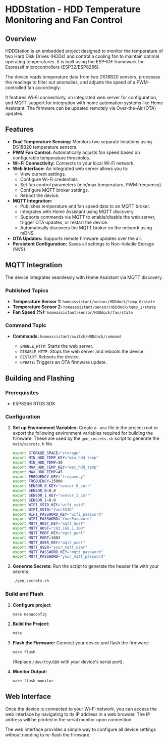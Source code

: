 # HDDStation - HDD Temperature Monitoring and Fan Control

## Overview

HDDStation is an embedded project designed to monitor the temperature of two Hard Disk Drives (HDDs) and control a cooling fan to maintain optimal operating temperatures. It is built using the ESP-IDF framework for Espressif microcontrollers (ESP32/ESP8266).

The device reads temperature data from two DS18B20 sensors, processes the readings to filter out anomalies, and adjusts the speed of a PWM-controlled fan accordingly.

It features Wi-Fi connectivity, an integrated web server for configuration, and MQTT support for integration with home automation systems like Home Assistant. The firmware can be updated remotely via Over-the-Air (OTA) updates.

## Features

*   **Dual Temperature Sensing:** Monitors two separate locations using DS18B20 temperature sensors.
*   **PWM Fan Control:** Automatically adjusts fan speed based on configurable temperature thresholds.
*   **Wi-Fi Connectivity:** Connects to your local Wi-Fi network.
*   **Web Interface:** An integrated web server allows you to:
    *   View current settings.
    *   Configure Wi-Fi credentials.
    *   Set fan control parameters (min/max temperature, PWM frequency).
    *   Configure MQTT broker settings.
    *   Reboot the device.
*   **MQTT Integration:**
    *   Publishes temperature and fan speed data to an MQTT broker.
    *   Integrates with Home Assistant using MQTT discovery.
    *   Supports commands via MQTT to enable/disable the web server, trigger OTA updates, or restart the device.
    *   Automatically discovers the MQTT broker on the network using mDNS.
*   **OTA Updates:** Supports remote firmware updates over the air.
*   **Persistent Configuration:** Saves all settings to Non-Volatile Storage (NVS).

## MQTT Integration

The device integrates seamlessly with Home Assistant via MQTT discovery.

### Published Topics

*   **Temperature Sensor 1:** `homeassistant/sensor/HDDdock/temp_0/state`
*   **Temperature Sensor 2:** `homeassistant/sensor/HDDdock/temp_1/state`
*   **Fan Speed (%):** `homeassistant/sensor/HDDdock/fan/state`

### Command Topic

*   **Commands:** `homeassistant/switch/HDDdock/command`

    *   `ENABLE_HTTP`: Starts the web server.
    *   `DISABLE_HTTP`: Stops the web server and reboots the device.
    *   `RESTART`: Reboots the device.
    *   `UPDATE`: Triggers an OTA firmware update.

## Building and Flashing

### Prerequisites

*   ESP8266 RTOS SDK

### Configuration

1.  **Set up Environment Variables:**
    Create a `.env` file in the project root or export the following environment variables required for building the firmware. These are used by the `gen_secrets.sh` script to generate the `main/secrets.h` file.

    ```bash
    export STORAGE_SPACE="storage"
    export MIN_HDD_TEMP_KEY="min_hdd_temp"
    export MIN_HDD_TEMP=30
    export MAX_HDD_TEMP_KEY="max_hdd_temp"
    export MAX_HDD_TEMP=45
    export FREQUENCY_KEY="frequency"
    export FREQUENCY=25000
    export SENSOR_0_KEY="sensor_0_corr"
    export SENSOR_0=0.0
    export SENSOR_1_KEY="sensor_1_corr"
    export SENSOR_1=0.0
    export WIFI_SSID_KEY="wifi_ssid"
    export WIFI_SSID="YourSSID"
    export WIFI_PASSWORD_KEY="wifi_password"
    export WIFI_PASSWORD="YourPassword"
    export MQTT_HOST_KEY="mqtt_host"
    export MQTT_HOST="192.168.1.100"
    export MQTT_PORT_KEY="mqtt_port"
    export MQTT_PORT=1883
    export MQTT_USER_KEY="mqtt_user"
    export MQTT_USER="your_mqtt_user"
    export MQTT_PASSWORD_KEY="mqtt_password"
    export MQTT_PASSWORD="your_mqtt_password"
    ```

2.  **Generate Secrets:**
    Run the script to generate the header file with your secrets:

    ```sh
    ./gen_secrets.sh
    ```

### Build and Flash
1. **Configure project**
    ```sh
    make menuconfig
    ```

1.  **Build the Project:**
    ```sh
    make 
    ```

2.  **Flash the Firmware:**
    Connect your device and flash the firmware:
    ```sh
    make flash
    ```
    (Replace `/dev/ttyUSB0` with your device's serial port).

4.  **Monitor Output:**
    ```sh
    make flash monitor
    ```

## Web Interface

Once the device is connected to your Wi-Fi network, you can access the web interface by navigating to its IP address in a web browser. The IP address will be printed in the serial monitor upon connection.

The web interface provides a simple way to configure all device settings without needing to re-flash the firmware.
